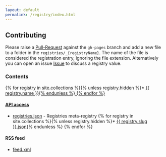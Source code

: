 ```yaml
---
layout: default
permalink: /registry/index.html
---
```


## Contributing

Please raise a [Pull-Request](https://github.com/OAI/OpenAPI-Specification/pulls) against the `gh-pages` branch and add a new file to a folder in the `registries/_{registryName}`. The name of the file is considered the registration entry, ignoring the file extension. Alternatively you can open an issue [Issue](https://github.com/OAI/OpenAPI-Specification/issues) to discuss a registry value.

### Contents

{% for registry in site.collections %}{% unless registry.hidden %}* <a href="/registry/{{ registry.slug }}">{{ registry.name }}{% endunless %}
{% endfor %}

#### API access

* [registries.json](/api/registries.json) - Registries meta-registry
{% for registry in site.collections %}{% unless registry.hidden %}* <a href="/api/{{ registry.slug }}.json">{{ registry.slug }}.json</a>{% endunless %}
{% endfor %}

#### RSS feed

* [feed.xml](/rss/feed.xml)

